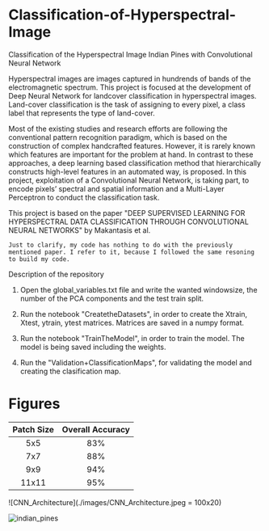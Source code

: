 # Classification-of-Hyperspectral-Image
Classification of the Hyperspectral Image Indian Pines with Convolutional Neural Network


Hyperspectral images are images captured in hundrends of bands of the electromagnetic spectrum. This project is focused at the development of Deep Neural Network for landcover classification in hyperspectral images. Land-cover classification is the task of assigning to every pixel, a class label that represents the type of land-cover.

Most of the existing studies and research efforts are following the conventional pattern recognition paradigm, which is based on the construction of complex handcrafted features. However, it is rarely known which features are important for the problem at hand. In contrast to these approaches, a deep learning based classification method that hierarchically constructs high-level features in an automated way, is proposed. In this project, exploitation of a Convolutional Neural Network, is taking part, to encode pixels’ spectral and spatial information and a Multi-Layer Perceptron to conduct the classification task.

This project is based on the paper "DEEP SUPERVISED LEARNING FOR HYPERSPECTRAL DATA CLASSIFICATION
THROUGH CONVOLUTIONAL NEURAL NETWORKS" by Makantasis et al. 

`Just to clarify, my code has nothing to do with the previously mentioned paper. I refer to it, because I followed the same resoning to build my code.`

Description of the repository

1) Open the global_variables.txt file and write the wanted windowsize, the number of the PCA components and the test train split.

2) Run the notebook "CreatetheDatasets", in order to create the Xtrain, Xtest, ytrain, ytest matrices. Matrices are saved in a numpy format.

3) Run the notebook "TrainTheModel", in order to train the model. The model is being saved including the weights.

4) Run the "Validation+ClassificationMaps", for validating the model and creating the clasification map.

# Figures


| Patch Size | Overall Accuracy |
|   :---:    | :---:            |
|   5x5      | 83%              |
|7x7         | 88%              |
| 9x9        | 94%              |
|11x11       | 95%              |



![CNN_Architecture](./images/CNN_Architecture.jpeg = 100x20)


![indian_pines](./images/ground_truth.jpeg)

